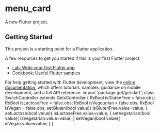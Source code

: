# menu_card

A new Flutter project.

## Getting Started

This project is a starting point for a Flutter application.

A few resources to get you started if this is your first Flutter project:

- [Lab: Write your first Flutter app](https://docs.flutter.dev/get-started/codelab)
- [Cookbook: Useful Flutter samples](https://docs.flutter.dev/cookbook)

For help getting started with Flutter development, view the
[online documentation](https://docs.flutter.dev/), which offers tutorials,
samples, guidance on mobile development, and a full API reference.
import 'package:get/get.dart';
class SwitchController extends GetxController {
RxBool isGlutenFree = false.obs;
RxBool isLactoseFree = false.obs;
RxBool isVegetarian = false.obs;
RxBool isVegan = false.obs;
setGluten(bool value){
isGlutenFree.value=value;
}
setLactose(bool value){
isLactoseFree.value=value;
}
setVegetarian(bool value){
isVegetarian.value=value;
}
setVegan(bool value){
isVegan.value=value;
}
}



